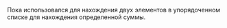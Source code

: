 Пока использовался для нахождения двух элементов в упорядоченном списке для нахождения определенной суммы.